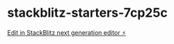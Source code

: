 # stackblitz-starters-7cp25c

[Edit in StackBlitz next generation editor ⚡️](https://stackblitz.com/~/github.com/Ubiond/stackblitz-starters-7cp25c)